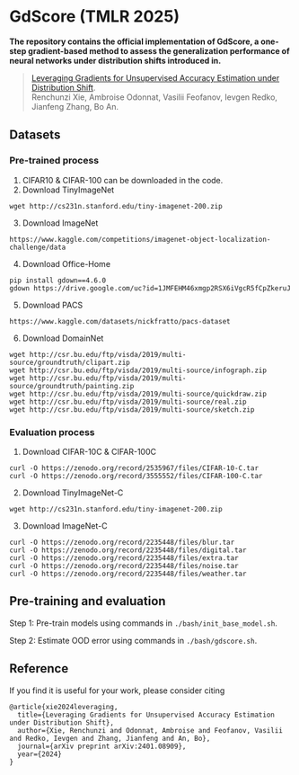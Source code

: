 # GdScore (TMLR 2025)
**The repository contains the official implementation of GdScore, a one-step gradient-based method to assess the generalization performance of neural networks under distribution shifts introduced in.**
>[Leveraging Gradients for Unsupervised Accuracy Estimation under Distribution Shift](https://arxiv.org/pdf/2401.08909).
><br/>Renchunzi Xie, Ambroise Odonnat, Vasilii Feofanov, Ievgen Redko, Jianfeng Zhang, Bo An.


## Datasets
### Pre-trained process

1. CIFAR10 & CIFAR-100 can be downloaded in the code. 
2. Download TinyImageNet
```angular2html
wget http://cs231n.stanford.edu/tiny-imagenet-200.zip
```
3. Download ImageNet
```angular2html
https://www.kaggle.com/competitions/imagenet-object-localization-challenge/data
```
4. Download Office-Home
```angular2html
pip install gdown==4.6.0
gdown https://drive.google.com/uc?id=1JMFEHM46xmgp2RSX6iVgcR5fCpZkeruJ
```
5. Download PACS
```angular2html
https://www.kaggle.com/datasets/nickfratto/pacs-dataset
```
6. Download DomainNet
```angular2html
wget http://csr.bu.edu/ftp/visda/2019/multi-source/groundtruth/clipart.zip
wget http://csr.bu.edu/ftp/visda/2019/multi-source/infograph.zip
wget http://csr.bu.edu/ftp/visda/2019/multi-source/groundtruth/painting.zip
wget http://csr.bu.edu/ftp/visda/2019/multi-source/quickdraw.zip
wget http://csr.bu.edu/ftp/visda/2019/multi-source/real.zip
wget http://csr.bu.edu/ftp/visda/2019/multi-source/sketch.zip
```
### Evaluation process
1. Download CIFAR-10C & CIFAR-100C
```angular2html
curl -O https://zenodo.org/record/2535967/files/CIFAR-10-C.tar
curl -O https://zenodo.org/record/3555552/files/CIFAR-100-C.tar
```
2. Download TinyImageNet-C
```angular2html
wget http://cs231n.stanford.edu/tiny-imagenet-200.zip
```
3. Download ImageNet-C
```angular2html
curl -O https://zenodo.org/record/2235448/files/blur.tar
curl -O https://zenodo.org/record/2235448/files/digital.tar
curl -O https://zenodo.org/record/2235448/files/extra.tar
curl -O https://zenodo.org/record/2235448/files/noise.tar
curl -O https://zenodo.org/record/2235448/files/weather.tar
```
## Pre-training and evaluation

Step 1: Pre-train models using commands in `./bash/init_base_model.sh`.

Step 2: Estimate OOD error using commands in `./bash/gdscore.sh`.

## Reference
If you find it is useful for your work, please consider citing

```
@article{xie2024leveraging,
  title={Leveraging Gradients for Unsupervised Accuracy Estimation under Distribution Shift},
  author={Xie, Renchunzi and Odonnat, Ambroise and Feofanov, Vasilii and Redko, Ievgen and Zhang, Jianfeng and An, Bo},
  journal={arXiv preprint arXiv:2401.08909},
  year={2024}
}
```

